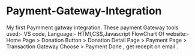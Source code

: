 # Payment-Gateway-Integration
My first Paymment gatway integration. These payment Gateway tools used:- VS code, Language:- HTMl,CSS,Javascript FlowChart Of website:- Home Page > Donation Button > Donation Detail Page > Payment Page > Transaction Gateway Choose > Payment Done , get recepit on email .
